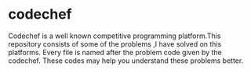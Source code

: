 # **codechef**
Codechef is a well known competitive programming platform.This repository consists of some of the problems ,I have solved on this platforms.
Every file is named after the problem code given by the codechef.
These codes may help you understand these problems better.
